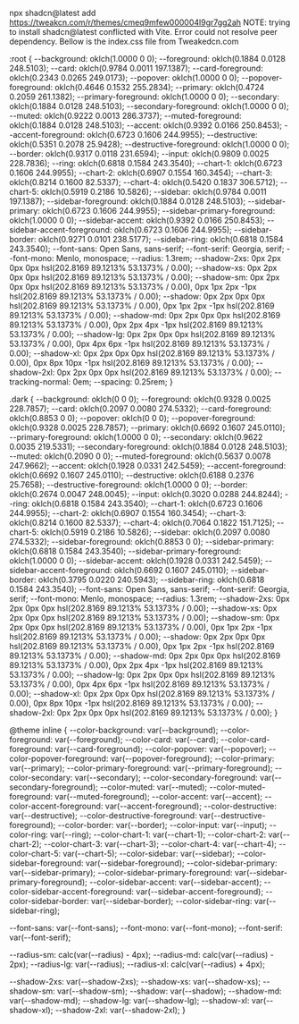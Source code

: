 npx shadcn@latest add https://tweakcn.com/r/themes/cmeq9mfew000004l9gr7gg2ah
NOTE: trying to install shadcn@latest conflicted with Vite.  Error could not resolve peer dependency.
Bellow is the index.css file from Tweakedcn.com

:root {
  --background: oklch(1.0000 0 0);
  --foreground: oklch(0.1884 0.0128 248.5103);
  --card: oklch(0.9784 0.0011 197.1387);
  --card-foreground: oklch(0.2343 0.0265 249.0173);
  --popover: oklch(1.0000 0 0);
  --popover-foreground: oklch(0.4646 0.1532 255.2834);
  --primary: oklch(0.4724 0.2059 261.1382);
  --primary-foreground: oklch(1.0000 0 0);
  --secondary: oklch(0.1884 0.0128 248.5103);
  --secondary-foreground: oklch(1.0000 0 0);
  --muted: oklch(0.9222 0.0013 286.3737);
  --muted-foreground: oklch(0.1884 0.0128 248.5103);
  --accent: oklch(0.9392 0.0166 250.8453);
  --accent-foreground: oklch(0.6723 0.1606 244.9955);
  --destructive: oklch(0.5351 0.2078 25.9428);
  --destructive-foreground: oklch(1.0000 0 0);
  --border: oklch(0.9317 0.0118 231.6594);
  --input: oklch(0.9809 0.0025 228.7836);
  --ring: oklch(0.6818 0.1584 243.3540);
  --chart-1: oklch(0.6723 0.1606 244.9955);
  --chart-2: oklch(0.6907 0.1554 160.3454);
  --chart-3: oklch(0.8214 0.1600 82.5337);
  --chart-4: oklch(0.5420 0.1837 306.5712);
  --chart-5: oklch(0.5919 0.2186 10.5826);
  --sidebar: oklch(0.9784 0.0011 197.1387);
  --sidebar-foreground: oklch(0.1884 0.0128 248.5103);
  --sidebar-primary: oklch(0.6723 0.1606 244.9955);
  --sidebar-primary-foreground: oklch(1.0000 0 0);
  --sidebar-accent: oklch(0.9392 0.0166 250.8453);
  --sidebar-accent-foreground: oklch(0.6723 0.1606 244.9955);
  --sidebar-border: oklch(0.9271 0.0101 238.5177);
  --sidebar-ring: oklch(0.6818 0.1584 243.3540);
  --font-sans: Open Sans, sans-serif;
  --font-serif: Georgia, serif;
  --font-mono: Menlo, monospace;
  --radius: 1.3rem;
  --shadow-2xs: 0px 2px 0px 0px hsl(202.8169 89.1213% 53.1373% / 0.00);
  --shadow-xs: 0px 2px 0px 0px hsl(202.8169 89.1213% 53.1373% / 0.00);
  --shadow-sm: 0px 2px 0px 0px hsl(202.8169 89.1213% 53.1373% / 0.00), 0px 1px 2px -1px hsl(202.8169 89.1213% 53.1373% / 0.00);
  --shadow: 0px 2px 0px 0px hsl(202.8169 89.1213% 53.1373% / 0.00), 0px 1px 2px -1px hsl(202.8169 89.1213% 53.1373% / 0.00);
  --shadow-md: 0px 2px 0px 0px hsl(202.8169 89.1213% 53.1373% / 0.00), 0px 2px 4px -1px hsl(202.8169 89.1213% 53.1373% / 0.00);
  --shadow-lg: 0px 2px 0px 0px hsl(202.8169 89.1213% 53.1373% / 0.00), 0px 4px 6px -1px hsl(202.8169 89.1213% 53.1373% / 0.00);
  --shadow-xl: 0px 2px 0px 0px hsl(202.8169 89.1213% 53.1373% / 0.00), 0px 8px 10px -1px hsl(202.8169 89.1213% 53.1373% / 0.00);
  --shadow-2xl: 0px 2px 0px 0px hsl(202.8169 89.1213% 53.1373% / 0.00);
  --tracking-normal: 0em;
  --spacing: 0.25rem;
}

.dark {
  --background: oklch(0 0 0);
  --foreground: oklch(0.9328 0.0025 228.7857);
  --card: oklch(0.2097 0.0080 274.5332);
  --card-foreground: oklch(0.8853 0 0);
  --popover: oklch(0 0 0);
  --popover-foreground: oklch(0.9328 0.0025 228.7857);
  --primary: oklch(0.6692 0.1607 245.0110);
  --primary-foreground: oklch(1.0000 0 0);
  --secondary: oklch(0.9622 0.0035 219.5331);
  --secondary-foreground: oklch(0.1884 0.0128 248.5103);
  --muted: oklch(0.2090 0 0);
  --muted-foreground: oklch(0.5637 0.0078 247.9662);
  --accent: oklch(0.1928 0.0331 242.5459);
  --accent-foreground: oklch(0.6692 0.1607 245.0110);
  --destructive: oklch(0.6188 0.2376 25.7658);
  --destructive-foreground: oklch(1.0000 0 0);
  --border: oklch(0.2674 0.0047 248.0045);
  --input: oklch(0.3020 0.0288 244.8244);
  --ring: oklch(0.6818 0.1584 243.3540);
  --chart-1: oklch(0.6723 0.1606 244.9955);
  --chart-2: oklch(0.6907 0.1554 160.3454);
  --chart-3: oklch(0.8214 0.1600 82.5337);
  --chart-4: oklch(0.7064 0.1822 151.7125);
  --chart-5: oklch(0.5919 0.2186 10.5826);
  --sidebar: oklch(0.2097 0.0080 274.5332);
  --sidebar-foreground: oklch(0.8853 0 0);
  --sidebar-primary: oklch(0.6818 0.1584 243.3540);
  --sidebar-primary-foreground: oklch(1.0000 0 0);
  --sidebar-accent: oklch(0.1928 0.0331 242.5459);
  --sidebar-accent-foreground: oklch(0.6692 0.1607 245.0110);
  --sidebar-border: oklch(0.3795 0.0220 240.5943);
  --sidebar-ring: oklch(0.6818 0.1584 243.3540);
  --font-sans: Open Sans, sans-serif;
  --font-serif: Georgia, serif;
  --font-mono: Menlo, monospace;
  --radius: 1.3rem;
  --shadow-2xs: 0px 2px 0px 0px hsl(202.8169 89.1213% 53.1373% / 0.00);
  --shadow-xs: 0px 2px 0px 0px hsl(202.8169 89.1213% 53.1373% / 0.00);
  --shadow-sm: 0px 2px 0px 0px hsl(202.8169 89.1213% 53.1373% / 0.00), 0px 1px 2px -1px hsl(202.8169 89.1213% 53.1373% / 0.00);
  --shadow: 0px 2px 0px 0px hsl(202.8169 89.1213% 53.1373% / 0.00), 0px 1px 2px -1px hsl(202.8169 89.1213% 53.1373% / 0.00);
  --shadow-md: 0px 2px 0px 0px hsl(202.8169 89.1213% 53.1373% / 0.00), 0px 2px 4px -1px hsl(202.8169 89.1213% 53.1373% / 0.00);
  --shadow-lg: 0px 2px 0px 0px hsl(202.8169 89.1213% 53.1373% / 0.00), 0px 4px 6px -1px hsl(202.8169 89.1213% 53.1373% / 0.00);
  --shadow-xl: 0px 2px 0px 0px hsl(202.8169 89.1213% 53.1373% / 0.00), 0px 8px 10px -1px hsl(202.8169 89.1213% 53.1373% / 0.00);
  --shadow-2xl: 0px 2px 0px 0px hsl(202.8169 89.1213% 53.1373% / 0.00);
}

@theme inline {
  --color-background: var(--background);
  --color-foreground: var(--foreground);
  --color-card: var(--card);
  --color-card-foreground: var(--card-foreground);
  --color-popover: var(--popover);
  --color-popover-foreground: var(--popover-foreground);
  --color-primary: var(--primary);
  --color-primary-foreground: var(--primary-foreground);
  --color-secondary: var(--secondary);
  --color-secondary-foreground: var(--secondary-foreground);
  --color-muted: var(--muted);
  --color-muted-foreground: var(--muted-foreground);
  --color-accent: var(--accent);
  --color-accent-foreground: var(--accent-foreground);
  --color-destructive: var(--destructive);
  --color-destructive-foreground: var(--destructive-foreground);
  --color-border: var(--border);
  --color-input: var(--input);
  --color-ring: var(--ring);
  --color-chart-1: var(--chart-1);
  --color-chart-2: var(--chart-2);
  --color-chart-3: var(--chart-3);
  --color-chart-4: var(--chart-4);
  --color-chart-5: var(--chart-5);
  --color-sidebar: var(--sidebar);
  --color-sidebar-foreground: var(--sidebar-foreground);
  --color-sidebar-primary: var(--sidebar-primary);
  --color-sidebar-primary-foreground: var(--sidebar-primary-foreground);
  --color-sidebar-accent: var(--sidebar-accent);
  --color-sidebar-accent-foreground: var(--sidebar-accent-foreground);
  --color-sidebar-border: var(--sidebar-border);
  --color-sidebar-ring: var(--sidebar-ring);

  --font-sans: var(--font-sans);
  --font-mono: var(--font-mono);
  --font-serif: var(--font-serif);

  --radius-sm: calc(var(--radius) - 4px);
  --radius-md: calc(var(--radius) - 2px);
  --radius-lg: var(--radius);
  --radius-xl: calc(var(--radius) + 4px);

  --shadow-2xs: var(--shadow-2xs);
  --shadow-xs: var(--shadow-xs);
  --shadow-sm: var(--shadow-sm);
  --shadow: var(--shadow);
  --shadow-md: var(--shadow-md);
  --shadow-lg: var(--shadow-lg);
  --shadow-xl: var(--shadow-xl);
  --shadow-2xl: var(--shadow-2xl);
}